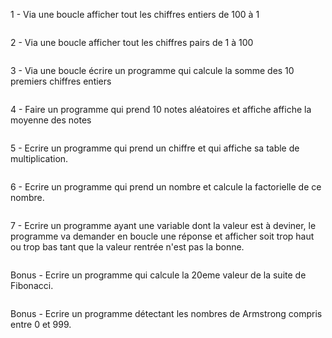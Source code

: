 1 - Via une boucle afficher tout les chiffres entiers de 100 à 1

```

```

2 - Via une boucle afficher tout les chiffres pairs de 1 à 100

```

```


3 - Via une boucle écrire un programme qui calcule la somme des 10 premiers chiffres entiers

```

```

4 - Faire un programme qui prend 10 notes aléatoires et affiche affiche la moyenne des notes

```

```

5 - Ecrire un programme qui prend un chiffre et qui affiche sa table de multiplication.

```

```

6 - Ecrire un programme qui prend un nombre et calcule la factorielle de ce nombre.

```

```

7 - Ecrire un programme ayant une variable dont la valeur est à deviner, le programme va demander en boucle une réponse et afficher soit trop haut ou trop bas tant que 
la valeur rentrée n'est pas la bonne.

```

```

Bonus - Ecrire un programme qui calcule la 20eme valeur de la suite de Fibonacci.

```

```

Bonus - Ecrire un programme détectant les nombres de Armstrong compris entre 0 et 999.

```

```





